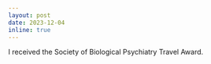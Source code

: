 ```yaml
---
layout: post
date: 2023-12-04
inline: true
---
```


I received the Society of Biological Psychiatry Travel Award.